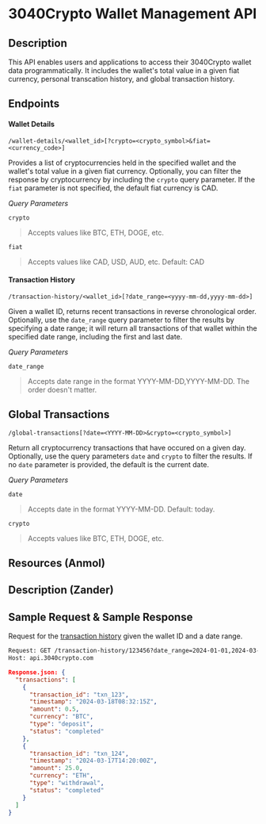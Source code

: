 # 3040Crypto Wallet Management API

## Description
This API enables users and applications to access their 3040Crypto wallet data programmatically. It includes the wallet's total value in a given fiat currency, personal transcation history, and global transaction history.

## Endpoints

#### Wallet Details

`/wallet-details/<wallet_id>[?crypto=<crypto_symbol>&fiat=<currency_code>]`

Provides a list of cryptocurrencies held in the specified wallet and the wallet's total value in a given fiat currency. Optionally, you can filter the response by cryptocurrency by including the `crypto` query parameter. If the `fiat` parameter is not specified, the default fiat currency is CAD. 

*Query Parameters*

`crypto` 
> Accepts values like BTC, ETH, DOGE, etc.

`fiat` 
> Accepts values like CAD, USD, AUD, etc.
> Default: CAD

#### Transaction History

`/transaction-history/<wallet_id>[?date_range=<yyyy-mm-dd,yyyy-mm-dd>]`

Given a wallet ID, returns recent transactions in reverse chronological order. Optionally, use the `date_range` query parameter to filter the results by specifying a date range; it will return all transactions of that wallet within the specified date range, including the first and last date.

*Query Parameters*

`date_range`
> Accepts date range in the format YYYY-MM-DD,YYYY-MM-DD.
> The order doesn't matter.


## Global Transactions

`/global-transactions[?date=<YYYY-MM-DD>&crypto=<crypto_symbol>]`

Return all cryptocurrency transactions that have occured on a given day. Optionally, use the query parameters `date` and `crypto` to filter the results. If no `date` parameter is provided, the default is the current date.

*Query Parameters*

`date`
> Accepts date in the format YYYY-MM-DD.
> Default: today.

`crypto` 
> Accepts values like BTC, ETH, DOGE, etc.

## Resources (Anmol)

## Description (Zander)

## Sample Request & Sample Response

Request for the [transaction history](#transaction-history) given the wallet ID and a date range.

```html
Request: GET /transaction-history/123456?date_range=2024-01-01,2024-03-20 HTTP/1.1
Host: api.3040crypto.com
```

```json
Response.json: {
  "transactions": [
    {
      "transaction_id": "txn_123",
      "timestamp": "2024-03-18T08:32:15Z",
      "amount": 0.5,
      "currency": "BTC",
      "type": "deposit",
      "status": "completed"
    },
    {
      "transaction_id": "txn_124",
      "timestamp": "2024-03-17T14:20:00Z",
      "amount": 25.0,
      "currency": "ETH",
      "type": "withdrawal",
      "status": "completed"
    }
  ]
}
```


